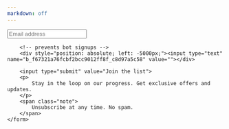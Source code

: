 ```yaml
---
markdown: off
---
```


<div class="mailing-list">
    <form action="http://turtl.us3.list-manage.com/subscribe/post?u=f67321a76fcbf2bcc9012ff8f&amp;id=c8d97a5c58" method="post" id="mc-embedded-subscribe-form" name="mc-embedded-subscribe-form" class="validate" target="_blank" novalidate>
        <input type="email" value="" name="EMAIL" class="email" id="mce-EMAIL" placeholder="Email address" required>

        <!-- prevents bot signups -->
        <div style="position: absolute; left: -5000px;"><input type="text" name="b_f67321a76fcbf2bcc9012ff8f_c8d97a5c58" value=""></div>

        <input type="submit" value="Join the list">
        <p>
            Stay in the loop on our progress. Get exclusive offers and updates.
        </p>
        <span class="note">
            Unsubscribe at any time. No spam.
        </span>
    </form>
</div>
